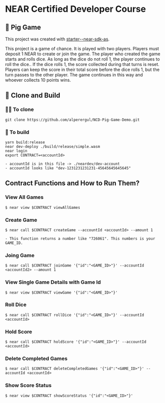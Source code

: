 # NEAR Certified Developer Course

## 🐷 Pig Game

This project was created with [starter--near-sdk-as](https://github.com/Learn-NEAR/starter--near-sdk-as).

This project is a game of chance. It is played with two players. Players must deposit 1 NEAR to create or join the game. The player who created the game starts and rolls dice. As long as the dice do not roll 1, the player continues to roll the dice.. If the dice rolls 1, the score collected during that turns is reset. Players can keep the score in their total score before the dice rolls 1, but the turn passes to the other player. The game continues in this way and whoever collects 10 points wins.

## 🚀 Clone and Build

### 🤸‍♂️ To clone

    git clone https://github.com/alperergul/NCD-Pig-Game-Demo.git

### 🧰 To build

    yarn build:release
    near dev-deploy ./build/release/simple.wasm
    near login
    export CONTRACT=<accountId>

    - accountId is in this file -> ./neardev/dev-account
    - accountId looks like "dev-1231231231231-45645645645645"

## Contract Functions and How to Run Them?

### View All Games

    $ near view $CONTRACT viewAllGames

### Create Game

    $ near call $CONTRACT createGame --accountId <accountId> --amount 1

    - This function returns a number like "726061". This numbers is your GAME_ID.

### Joing Game

    $ near call $CONTRACT joinGame '{"id":"<GAME_ID>"}' --accountId <accountId2> --amount 1

### View Single Game Details with Game Id

    $ near view $CONTRACT viewGame '{"id":"<GAME_ID>"}'

### Roll Dice

    $ near call $CONTRACT rollDice '{"id":"<GAME_ID>"}' --accountId <accountId>

### Hold Score

    $ near call $CONTRACT holdScore '{"id":"<GAME_ID>"}' --accountId <accountId>

### Delete Completed Games

    $ near call $CONTRACT deleteCompletedGames '{"id":"<GAME_ID>"}' --accountId <accountId>

### Show Score Status

    $ near view $CONTRACT showScoreStatus '{"id":"<GAME_ID>"}'
